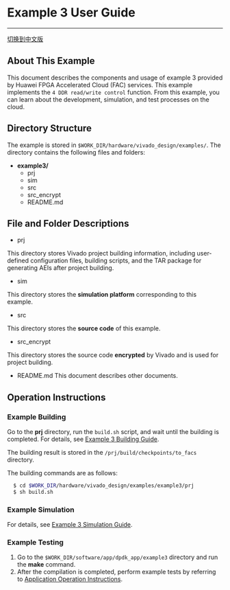# Example 3 User Guide

---

[切换到中文版](./README_CN.md)

## About This Example

This document describes the components and usage of example 3 provided by Huawei FPGA Accelerated Cloud (FAC) services. This example implements the `4 DDR read/write control` function. From this example, you can learn about the development, simulation, and test processes on the cloud.

## Directory Structure

The example is stored in `$WORK_DIR/hardware/vivado_design/examples/`. The directory contains the following files and folders:

- **example3/**
  - prj
  - sim
  - src
  - src_encrypt
  - README.md  

## File and Folder Descriptions

- prj

This directory stores Vivado project building information, including user-defined configuration files, building scripts, and the TAR package for generating AEIs after project building.

- sim

This directory stores the **simulation platform** corresponding to this example.

- src

This directory stores the **source code** of this example.

- src_encrypt

This directory stores the source code **encrypted** by Vivado and is used for project building.

- README.md
  This document describes other documents.

## Operation Instructions

### Example Building

Go to the **prj** directory, run the `build.sh` script, and wait until the building is completed.
For details, see [Example 3 Building Guide](./prj/README.md).

The building result is stored in the `/prj/build/checkpoints/to_facs` directory.

The building commands are as follows:

```bash
  $ cd $WORK_DIR/hardware/vivado_design/examples/example3/prj
  $ sh build.sh
```

### Example Simulation

For details, see [Example 3 Simulation Guide](./sim/README.md).

### Example Testing

1. Go to the `$WORK_DIR/software/app/dpdk_app/example3` directory and run the **make** command.
2. After the compilation is completed, perform example tests by referring to [Application Operation Instructions](../../../../software/app/dpdk_app/README.md).

